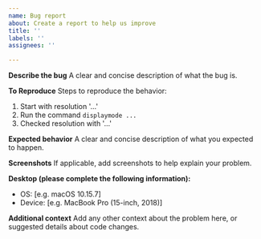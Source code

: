 ```yaml
---
name: Bug report
about: Create a report to help us improve
title: ''
labels: ''
assignees: ''

---
```


**Describe the bug**
A clear and concise description of what the bug is.

**To Reproduce**
Steps to reproduce the behavior:
1. Start with resolution '...'
2. Run the command `displaymode ...`
3. Checked resolution with '...'

**Expected behavior**
A clear and concise description of what you expected to happen.

**Screenshots**
If applicable, add screenshots to help explain your problem.

**Desktop (please complete the following information):**
 - OS: [e.g. macOS 10.15.7]
 - Device: [e.g. MacBook Pro (15-inch, 2018)]

**Additional context**
Add any other context about the problem here, or suggested details about code changes.
